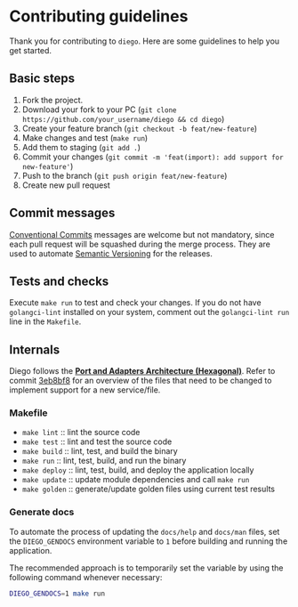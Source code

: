# Contributing guidelines

Thank you for contributing to `diego`. Here are some guidelines to help you get started.

## Basic steps

1. Fork the project.
1. Download your fork to your PC (`git clone https://github.com/your_username/diego && cd diego`)
1. Create your feature branch (`git checkout -b feat/new-feature`)
1. Make changes and test (`make run`)
1. Add them to staging (`git add .`)
1. Commit your changes (`git commit -m 'feat(import): add support for new-feature'`)
1. Push to the branch (`git push origin feat/new-feature`)
1. Create new pull request

## Commit messages

[Conventional Commits](https://www.conventionalcommits.org/) messages are welcome but not mandatory, since each pull request will be squashed during the merge process. They are used to automate [Semantic Versioning](https://semver.org/) for the releases.

## Tests and checks

Execute `make run` to test and check your changes. If you do not have `golangci-lint` installed on your system, comment out the `golangci-lint run` line in the `Makefile`.

## Internals

Diego follows the **[Port and Adapters Architecture (Hexagonal)](https://jmgarridopaz.github.io/content/hexagonalarchitecture.html)**. Refer to commit [3eb8bf8](https://github.com/ttybitnik/diego/commit/3eb8bf8c4ff034c0383a258be3eda1b966aa1e86) for an overview of the files that need to be changed to implement support for a new service/file.

### Makefile

- `make lint` :: lint the source code
- `make test` :: lint and test the source code
- `make build` :: lint, test, and build the binary
- `make run` :: lint, test, build, and run the binary
- `make deploy` :: lint, test, build, and deploy the application locally
- `make update` :: update module dependencies and call `make run`
- `make golden` :: generate/update golden files using current test results

### Generate docs

To automate the process of updating the `docs/help` and `docs/man` files, set the `DIEGO_GENDOCS` environment variable to `1` before building and running the application.

The recommended approach is to temporarily set the variable by using the following command whenever necessary:
```bash
DIEGO_GENDOCS=1 make run
```
